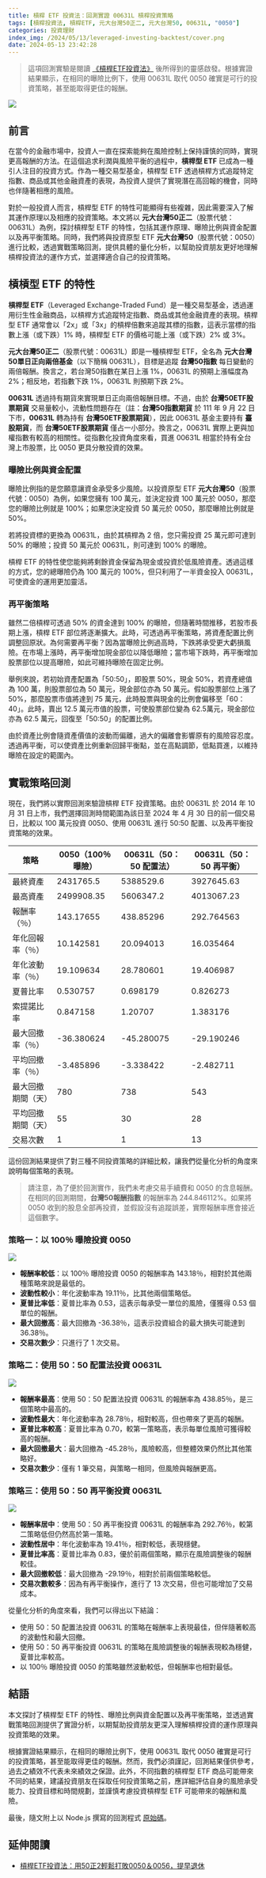 ```yaml
---
title: 槓桿 ETF 投資法：回測實證 00631L 槓桿投資策略
tags: [槓桿投資法, 槓桿ETF, 元大台灣50正二, 元大台灣50, 00631L, "0050"]
categories: 投資理財
index_img: /2024/05/13/leveraged-investing-backtest/cover.png
date: 2024-05-13 23:42:28
---
```


> 這項回測實驗是閱讀 [《槓桿ETF投資法》](https://www.books.com.tw/products/0010953374) 後所得到的靈感啟發。根據實證結果顯示，在相同的曝險比例下，使用 00631L 取代 0050 確實是可行的投資策略，甚至能取得更佳的報酬。

![](/2024/05/13/leveraged-investing-backtest/cover.png)

<!-- more -->

## 前言

在當今的金融市場中，投資人一直在探索能夠在風險控制上保持謹慎的同時，實現更高報酬的方法。在這個追求利潤與風險平衡的過程中，**槓桿型 ETF** 已成為一種引人注目的投資方式。作為一種交易型基金，槓桿型 ETF 透過槓桿方式追蹤特定指數、商品或其他金融資產的表現，為投資人提供了實現潛在高回報的機會，同時也伴隨著相應的風險。

對於一般投資人而言，槓桿型 ETF 的特性可能顯得有些複雜，因此需要深入了解其運作原理以及相應的投資策略。本文將以 **元大台灣50正二**（股票代號：00631L）為例，探討槓桿型 ETF 的特性，包括其運作原理、曝險比例與資金配置以及再平衡策略。同時，我們將與投資原型 ETF **元大台灣50**（股票代號：0050）進行比較，透過實戰策略回測，提供具體的量化分析，以幫助投資朋友更好地理解槓桿投資法的運作方式，並選擇適合自己的投資策略。

## 槓槓型 ETF 的特性

**槓桿型 ETF**（Leveraged Exchange-Traded Fund）是一種交易型基金，透過運用衍生性金融商品，以槓桿方式追蹤特定指數、商品或其他金融資產的表現。槓桿型 ETF 通常會以「2x」或「3x」的槓桿倍數來追蹤其標的指數，這表示當標的指數上漲（或下跌）1% 時，槓桿型 ETF 的價格可能上漲（或下跌）2% 或 3%。

**元大台灣50正二**（股票代號：00631L）即是一種槓桿型 ETF，全名為 **元大台灣50單日正向兩倍基金**（以下簡稱 00631L），目標是追蹤 **台灣50指數** 每日變動的兩倍報酬。換言之，若台灣50指數在某日上漲 1%，00631L 的預期上漲幅度為 2%；相反地，若指數下跌 1%，00631L 則預期下跌 2%。

**00631L** 透過持有期貨來實現單日正向兩倍報酬目標。不過，由於 **台灣50ETF股票期貨** 交易量較小，流動性問題存在（註：**台灣50指數期貨** 於 111 年 9 月 22 日下市，**00631L** 轉為持有 **台灣50ETF股票期貨**），因此 00631L 基金主要持有 **臺股期貨**，而 **台灣50ETF股票期貨** 僅占一小部分。換言之，00631L 實際上更與加權指數有較高的相關性。從指數化投資角度來看，買進 00631L 相當於持有全台灣上市股票，比 0050 更具分散投資的效果。

### 曝險比例與資金配置

曝險比例指的是您願意讓資金承受多少風險。以投資原型 ETF **元大台灣50**（股票代號：0050）為例，如果您擁有 100 萬元，並決定投資 100 萬元於 0050，那麼您的曝險比例就是 100%；如果您決定投資 50 萬元於 0050，那麼曝險比例就是 50%。

若將投資標的更換為 00631L，由於其槓桿為 2 倍，您只需投資 25 萬元即可達到 50% 的曝險；投資 50 萬元於 00631L，則可達到 100% 的曝險。

槓桿 ETF 的特性使您能夠將剩餘資金保留為現金或投資於低風險資產。透過這樣的方式，您的總曝險仍為 100 萬元的 100%，但只利用了一半資金投入 00631L，可使資金的運用更加靈活。

### 再平衡策略

雖然二倍槓桿可透過 50% 的資金達到 100% 的曝險，但隨著時間推移，若股市長期上漲，槓桿 ETF 部位將逐漸擴大。此時，可透過再平衡策略，將資產配置比例調整回原狀。為何需要再平衡？因為當曝險比例過高時，下跌將承受更大虧損風險。在市場上漲時，再平衡增加現金部位以降低曝險；當市場下跌時，再平衡增加股票部位以提高曝險，如此可維持曝險在固定比例。

舉例來說，若初始資產配置為「50:50」，即股票 50%，現金 50%，若資產總值為 100 萬，則股票部位為 50 萬元，現金部位亦為 50 萬元。假如股票部位上漲了 50%，那麼股票市值將達到 75 萬元，此時股票與現金的比例會偏移至「60：40」。此時，賣出 12.5 萬元市值的股票，可使股票部位變為 62.5萬元，現金部位亦為 62.5 萬元，回復至「50:50」的配置比例。

由於資產比例會隨資產價值的波動而偏離，過大的偏離會影響原有的風險容忍度。透過再平衡，可以使資產比例重新回歸平衡點，並在高點調節，低點買進，以維持曝險在設定的範圍內。

## 實戰策略回測

現在，我們將以實際回測來驗證槓桿 ETF 投資策略。由於 00631L 於 2014 年 10 月 31 日上市，我們選擇回測時間範圍為該日至 2024 年 4 月 30 日的前一個交易日，比較以 100 萬元投資 0050、使用 00631L 進行 50:50 配置、以及再平衡投資策略的效果。

| 策略 | 0050（100％ 曝險） | 00631L（50：50 配置法） | 00631L（50：50 再平衡） |
| --- | --- | --- | --- |
| 最終資產 | 2431765.5 | 5388529.6 | 3927645.63 |
| 最高資產 | 2499908.35 | 5606347.2 | 4013067.23 |
| 報酬率（％） | 143.17655 | 438.85296 | 292.764563 |
| 年化回報率（％） | 10.142581 | 20.094013 | 16.035464 |
| 年化波動率（％） | 19.109634 | 28.780601 | 19.406987 |
| 夏普比率 | 0.530757 | 0.698179 | 0.826273 |
| 索提諾比率 | 0.847158 | 1.20707 | 1.383176 |
| 最大回撤率（％） | -36.380624 | -45.280075 | -29.190246 |
| 平均回撤率（％） | -3.485896 | -3.338422 | -2.482711 |
| 最大回撤期間（天） | 780 | 738 | 543 |
| 平均回撤期間（天） | 55 | 30 | 28 |
| 交易次數 | 1 | 1 | 13 |

這份回測結果提供了對三種不同投資策略的詳細比較，讓我們從量化分析的角度來說明每個策略的表現。

> 請注意，為了便於回測實作，我們未考慮交易手續費和 0050 的含息報酬。在相同的回測期間，**台灣50報酬指數** 的報酬率為 244.846112%。如果將 0050 收到的股息全部再投資，並假設沒有追蹤誤差，實際報酬率應會接近這個數字。

### 策略一：以 100％ 曝險投資 0050

![](./0050.png)

- **報酬率較低**：以 100％ 曝險投資 0050 的報酬率為 143.18％，相對於其他兩種策略來說是最低的。
- **波動性較小**：年化波動率為 19.11％，比其他兩個策略低。
- **夏普比率低**：夏普比率為 0.53，這表示每承受一單位的風險，僅獲得 0.53 個單位的報酬。
- **最大回撤高**：最大回撤為 -36.38％，這表示投資組合的最大損失可能達到 36.38％。
- **交易次數少**：只進行了 1 次交易。

### 策略二：使用 50：50 配置法投資 00631L

![](./00631L.png)

- **報酬率最高**：使用 50：50 配置法投資 00631L 的報酬率為 438.85％，是三個策略中最高的。
- **波動性最大**：年化波動率為 28.78％，相對較高，但也帶來了更高的報酬。
- **夏普比率較高**：夏普比率為 0.70，較第一策略高，表示每單位風險可獲得較高的報酬。
- **最大回撤最大**：最大回撤為 -45.28％，風險較高，但整體效果仍然比其他策略好。
- **交易次數少**：僅有 1 筆交易，與策略一相同，但風險與報酬更高。

### 策略三：使用 50：50 再平衡投資 00631L

![](./00631L-rebalance.png)

- **報酬率居中**：使用 50：50 再平衡投資 00631L 的報酬率為 292.76％，較第二策略低但仍然高於第一策略。
- **波動性居中**：年化波動率為 19.41％，相對較低，表現穩健。
- **夏普比率高**：夏普比率為 0.83，優於前兩個策略，顯示在風險調整後的報酬較佳。
- **最大回撤較低**：最大回撤為 -29.19％，相對於前兩個策略較低。
- **交易次數較多**：因為有再平衡操作，進行了 13 次交易，但也可能增加了交易成本。

從量化分析的角度來看，我們可以得出以下結論：

- 使用 50：50 配置法投資 00631L 的策略在報酬率上表現最佳，但伴隨著較高的波動性和最大回撤。
- 使用 50：50 再平衡投資 00631L 的策略在風險調整後的報酬表現較為穩健，夏普比率較高。
- 以 100％ 曝險投資 0050 的策略雖然波動較低，但報酬率也相對最低。

## 結語

本文探討了槓桿型 ETF 的特性、曝險比例與資金配置以及再平衡策略，並透過實戰策略回測提供了實證分析，以期幫助投資朋友更深入理解槓桿投資的運作原理與投資策略的效果。

根據實證結果顯示，在相同的曝險比例下，使用 00631L 取代 0050 確實是可行的投資策略，甚至能取得更佳的報酬。然而，我們必須謹記，回測結果僅供參考，過去之績效不代表未來績效之保證。此外，不同指數的槓桿型 ETF 商品可能帶來不同的結果，建議投資朋友在採取任何投資策略之前，應詳細評估自身的風險承受能力、投資目標和時間規劃，並謹慎考慮投資槓桿型 ETF 可能帶來的報酬和風險。

最後，隨文附上以 Node.js 撰寫的回測程式 [原始碼](https://github.com/chunkai1312/leveraged-investing-backtest)。

## 延伸閱讀

- [槓桿ETF投資法：用50正2輕鬆打敗0050＆0056，提早退休](https://www.books.com.tw/products/0010953374)